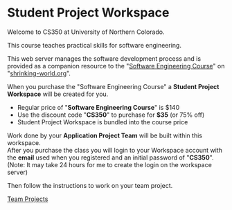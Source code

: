 # Student Project Workspace 


Welcome to CS350 at University of Northern Colorado.

This course teaches practical skills for software engineering.

This web server manages the software development process and is provided as a companion resource to the "[Software Engineering Course](https://shrinking-world.org/p/software-engineering-with-ai)" on "[shrinking-world.org](https://shrinking-world.org)".

When you purchase the "Software Engineering Course" a **Student Project Workspace** 
will be created for you.

- Regular price of "**Software Engineering Course**" is $140
- Use the discount code "**CS350**" to purchase for **$35** (or 75% off)
- Student Project Workspace is bundled into the course price

Work done by your **Application Project Team** will be built within this workspace.  
After you purchase the class you will login to your Workspace account with the 
**email** used when you registered and an initial password of "**CS350**".  (Note: It may take 24 hours for me to create the login on the workspace server)

Then follow the instructions to work on your team project.

[Team Projects](/course/cs350/docs/TeamProjects.md)

